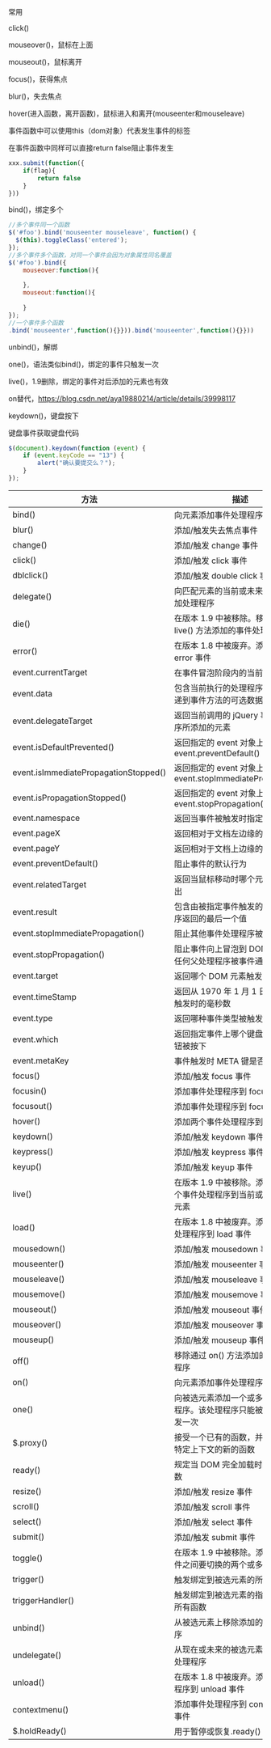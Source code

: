 常用

click()

mouseover()，鼠标在上面

mouseout()，鼠标离开

focus()，获得焦点

blur()，失去焦点

hover(进入函数，离开函数)，鼠标进入和离开(mouseenter和mouseleave)



事件函数中可以使用this（dom对象）代表发生事件的标签

在事件函数中同样可以直接return false阻止事件发生

```javascript
xxx.submit(function({
    if(flag){
        return false
    }
}))
```

bind()，绑定多个

```javascript
//多个事件同一个函数
$('#foo').bind('mouseenter mouseleave', function() {
  $(this).toggleClass('entered');
});
//多个事件多个函数，对同一个事件会因为对象属性同名覆盖
$('#foo').bind({
	mouseover:function(){
		
	},
	mouseout:function(){
		
	}
});
//一个事件多个函数
.bind('mouseenter',function(){}})).bind('mouseenter',function(){}}))
```

unbind()，解绑

one()，语法类似bind()，绑定的事件只触发一次

live()，1.9删除，绑定的事件对后添加的元素也有效

on替代，https://blog.csdn.net/aya19880214/article/details/39998117



keydown()，键盘按下

键盘事件获取键盘代码

```javascript
$(document).keydown(function (event) {
	if (event.keyCode == "13") {
		alert("确认要提交么？");
	}
});
```



| 方法 | 描述 |
| - | - |
| bind() | 向元素添加事件处理程序 |
| blur() | 添加/触发失去焦点事件 |
| change() | 添加/触发 change 事件 |
| click() | 添加/触发 click 事件 |
| dblclick() | 添加/触发 double click 事件 |
| delegate() | 向匹配元素的当前或未来的子元素添加处理程序 |
| die() | 在版本 1.9 中被移除。移除所有通过 live() 方法添加的事件处理程序 |
| error() | 在版本 1.8 中被废弃。添加/触发 error 事件 |
| event.currentTarget | 在事件冒泡阶段内的当前 DOM 元素 |
| event.data | 包含当前执行的处理程序被绑定时传递到事件方法的可选数据 |
| event.delegateTarget | 返回当前调用的 jQuery 事件处理程序所添加的元素 |
| event.isDefaultPrevented() | 返回指定的 event 对象上是否调用了 event.preventDefault() |
| event.isImmediatePropagationStopped() | 返回指定的 event 对象上是否调用了 event.stopImmediatePropagation() |
| event.isPropagationStopped() | 返回指定的 event 对象上是否调用了 event.stopPropagation() |
| event.namespace | 返回当事件被触发时指定的命名空间 |
| event.pageX | 返回相对于文档左边缘的鼠标位置 |
| event.pageY | 返回相对于文档上边缘的鼠标位置 |
| event.preventDefault() | 阻止事件的默认行为 |
| event.relatedTarget | 返回当鼠标移动时哪个元素进入或退出 |
| event.result | 包含由被指定事件触发的事件处理程序返回的最后一个值 |
| event.stopImmediatePropagation() | 阻止其他事件处理程序被调用 |
| event.stopPropagation() | 阻止事件向上冒泡到 DOM 树，阻止任何父处理程序被事件通知 |
| event.target | 返回哪个 DOM 元素触发事件 |
| event.timeStamp | 返回从 1970 年 1 月 1 日到事件被触发时的毫秒数 |
| event.type | 返回哪种事件类型被触发 |
| event.which | 返回指定事件上哪个键盘键或鼠标按钮被按下 |
| event.metaKey | 事件触发时 META 键是否被按下 |
| focus() | 添加/触发 focus 事件 |
| focusin() | 添加事件处理程序到 focusin 事件 |
| focusout() | 添加事件处理程序到 focusout 事件 |
| hover() | 添加两个事件处理程序到 hover 事件 |
| keydown() | 添加/触发 keydown 事件 |
| keypress() | 添加/触发 keypress 事件 |
| keyup() | 添加/触发 keyup 事件 |
| live() | 在版本 1.9 中被移除。添加一个或多个事件处理程序到当前或未来的被选元素 |
| load() | 在版本 1.8 中被废弃。添加一个事件处理程序到 load 事件 |
| mousedown() | 添加/触发 mousedown 事件 |
| mouseenter() | 添加/触发 mouseenter 事件 |
| mouseleave() | 添加/触发 mouseleave 事件 |
| mousemove() | 添加/触发 mousemove 事件 |
| mouseout() | 添加/触发 mouseout 事件 |
| mouseover() | 添加/触发 mouseover 事件 |
| mouseup() | 添加/触发 mouseup 事件 |
| off() | 移除通过 on() 方法添加的事件处理程序 |
| on() | 向元素添加事件处理程序 |
| one() | 向被选元素添加一个或多个事件处理程序。该处理程序只能被每个元素触发一次 |
| $.proxy() | 接受一个已有的函数，并返回一个带特定上下文的新的函数 |
| ready() | 规定当 DOM 完全加载时要执行的函数 |
| resize() | 添加/触发 resize 事件 |
| scroll() | 添加/触发 scroll 事件 |
| select() | 添加/触发 select 事件 |
| submit() | 添加/触发 submit 事件 |
| toggle() | 在版本 1.9 中被移除。添加 click 事件之间要切换的两个或多个函数 |
| trigger() | 触发绑定到被选元素的所有事件 |
| triggerHandler() | 触发绑定到被选元素的指定事件上的所有函数 |
| unbind() | 从被选元素上移除添加的事件处理程序 |
| undelegate() | 从现在或未来的被选元素上移除事件处理程序 |
| unload() | 在版本 1.8 中被废弃。添加事件处理程序到 unload 事件 |
| contextmenu() | 添加事件处理程序到 contextmenu 事件 |
| $.holdReady() | 用于暂停或恢复.ready() 事件的执行 |


